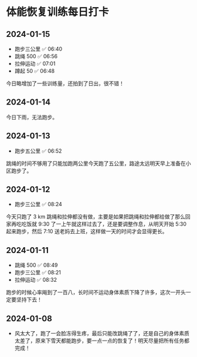 # 体能恢复训练每日打卡

## 2024-01-15 

-   跑步三公里 ✅ 06:40
-   跳绳 500 ✅ 06:56
-   拉伸运动 ✅ 07:01
-   蹲起 50 ✅ 06:48

今日略增加了一些训练量，还拍到了日出，很不错！

## 2024-01-14

今日下雨，无法跑步。

## 2024-01-13 

- 跑步五公里 ✅ 06:52

跳绳的时间不够用了只能加跑两公里今天跑了五公里，路途太远明天早上准备在小区跑步了。

## 2024-01-12 

-   跑步三公里 ✅ 08:24

今天只跑了 3 km 跳绳和拉伸都没有做，主要是如果把跳绳和拉伸都给做了那么回家再吃吃饭就 9:30 了一上午就这样过去了，还是要调整作息，从明天开始 5:30 起来跑步，然后 7:10 送老妈去上班，这样做一天的时间才会显得更长。

## 2024-01-11 

-   跳绳 500 ✅ 08:49
-   跑步三公里 ✅ 08:21
-   拉伸运动 ✅ 08:32

跑步的时候心率飚到了一百八，长时间不运动身体素质下降了许多，这次一开头一定要坚持下去！

## 2024-01-08 

- 风太大了，跑了一会脸冻得生疼，最后只能改跳绳了了，还是自己的身体素质太差了，原来下雪天都能跑步，要一点一点的恢复了！明天尽量把所有任务都完成！